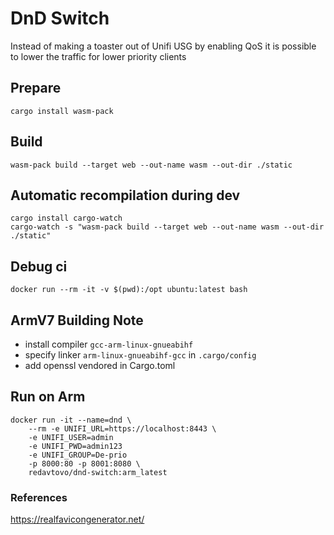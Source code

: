 # DnD Switch

Instead of making a toaster out of Unifi USG by enabling QoS it is possible to lower the traffic for lower priority clients

## Prepare

    cargo install wasm-pack

## Build

    wasm-pack build --target web --out-name wasm --out-dir ./static

## Automatic recompilation during dev
    
    cargo install cargo-watch
    cargo-watch -s "wasm-pack build --target web --out-name wasm --out-dir ./static"

## Debug ci

    docker run --rm -it -v $(pwd):/opt ubuntu:latest bash

## ArmV7 Building Note

- install compiler `gcc-arm-linux-gnueabihf`
- specify linker `arm-linux-gnueabihf-gcc` in `.cargo/config`
- add openssl vendored in Cargo.toml

## Run on Arm

    docker run -it --name=dnd \
        --rm -e UNIFI_URL=https://localhost:8443 \
        -e UNIFI_USER=admin 
        -e UNIFI_PWD=admin123 
        -e UNIFI_GROUP=De-prio 
        -p 8000:80 -p 8001:8080 \
        redavtovo/dnd-switch:arm_latest

### References
https://realfavicongenerator.net/